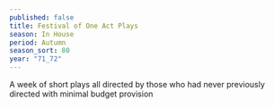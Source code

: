 ```yaml
---
published: false
title: Festival of One Act Plays
season: In House
period: Autumn
season_sort: 80
year: "71_72"
---
```


A week of short plays all directed by those who had never previously directed with minimal budget provision
